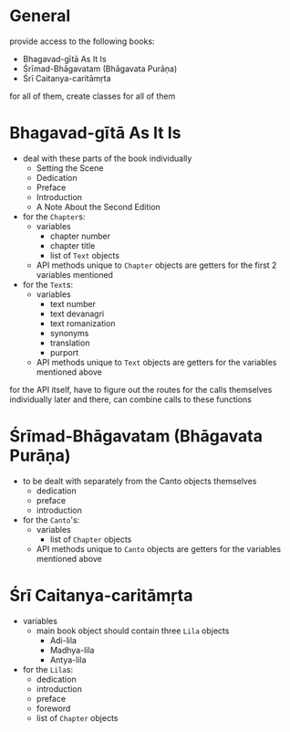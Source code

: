 # General

provide access to the following books:
- Bhagavad-gītā As It Is
- Śrīmad-Bhāgavatam (Bhāgavata Purāṇa)
- Śrī Caitanya-caritāmṛta

for all of them, create classes for all of them 

# Bhagavad-gītā As It Is

- deal with these parts of the book individually
    - Setting the Scene
    - Dedication
    - Preface
    - Introduction
    - A Note About the Second Edition
- for the ``Chapter``s:
    - variables
        - chapter number
        - chapter title
        - list of ``Text`` objects
    - API methods unique to ``Chapter`` objects are getters for the first 2 variables mentioned
- for the ``Text``s:
    - variables
        - text number
        - text devanagri
        - text romanization
        - synonyms
        - translation
        - purport
    - API methods unique to ``Text`` objects are getters for the variables mentioned above

for the API itself, have to figure out the routes for the calls themselves individually later and there, can combine calls to these functions

# Śrīmad-Bhāgavatam (Bhāgavata Purāṇa)

- to be dealt with separately from the Canto objects themselves 
    - dedication 
    - preface
    - introduction
- for the ``Canto``'s:
    - variables 
        - list of ``Chapter`` objects
    - API methods unique to ``Canto`` objects are getters for the variables mentioned above

# Śrī Caitanya-caritāmṛta

- variables
    - main book object should contain three ``Lila`` objects
        - Adi-lila
        - Madhya-lila
        - Antya-lila 
- for the ``Lila``s:
    - dedication
    - introduction
    - preface
    - foreword
    - list of ``Chapter`` objects 